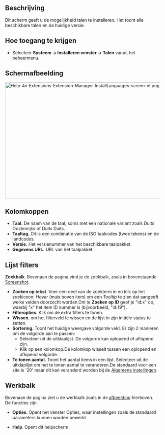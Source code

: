<!-- Filename: Help4.x:Extensions:_Languages / Display title: Extensies: Talen -->

## Beschrijving

Dit scherm geeft u de mogelijkheid talen te installeren. Het toont alle
beschikbare talen en de huidige versie.

## Hoe toegang te krijgen

- Selecteer **Systeem **→** Installeren venster **→** Talen** vanuit het
  beheermenu.

## Schermafbeelding

<img
src="https://docs.joomla.org/images/thumb/9/96/Help-4x-Extensions-Extension-Manager-InstallLanguages-screen-nl.png/800px-Help-4x-Extensions-Extension-Manager-InstallLanguages-screen-nl.png"
decoding="async"
srcset="https://docs.joomla.org/images/9/96/Help-4x-Extensions-Extension-Manager-InstallLanguages-screen-nl.png 1.5x"
data-file-width="1142" data-file-height="538" width="800" height="377"
alt="Help-4x-Extensions-Extension-Manager-InstallLanguages-screen-nl.png" />

## Kolomkoppen

- **Taal.** De naam van de taal, soms met een nationale variant zoals
  Duits Oostenrijks of Duits Duits.
- **Taaltag.** Dit is een combinatie van de ISO taalcodes (twee tekens)
  en de landcodes.
- **Versie.** Het versienummer van het beschikbare taalpakket.
- **Gegevens URL.** URL van het taalpakket.

## Lijst filters

**Zoekbalk**. Bovenaan de pagina vind je de zoekbalk, zoals in
bovenstaande [Screenshot](#screenshot).

- **Zoeken op tekst**. Voer een deel van de zoekterm in en klik op het
  zoekicoon. *Hover* (muis boven item) om een *Tooltip* te zien dat
  aangeeft welke velden doorzocht worden.Om te **Zoeken op ID** geef je
  "id:x" op, waarbij "x" het item ID nummer is (bijvoorbeeld, "id:19").
- **Filteropties**. Klik om de extra filters te tonen.
- **Wissen.** om het filterveld te wissen en de lijst in zijn initiële
  status te zetten.
- **Sortering**. Toont het huidige weergave volgorde veld. Er zijn 2
  manieren om de volgorde aan te passen:
  - Selecteer uit de uitklaplijst. De volgorde kan oplopend of aflopend
    zijn.
  - Klik op een kolomkop.De kolomkop wisselt tussen een oplopend en
    aflopend volgorde.
- **Te tonen aantal.** Toont het aantal items in een lijst. Selecteer
  uit de uitklaplijst om het te tonen aantal te veranderen.De standaard
  voor een site is '20' maar dit kan veranderd worden bij de [Algemene
  instellingen](https://docs.joomla.org/Help4.x:Site_Global_Configuration/nl#defaultlistlimit "Help4.x:Site Global Configuration/nl").

## Werkbalk

Bovenaan de pagina ziet u de werkbalk zoals in de
[afbeelding](#Schermafbeelding) hierboven. De functies zijn.

- **Opties.** Opent het venster Opties, waar instellingen zoals de
  standaard parameters kunnen worden bewerkt.

<!-- -->

- **Help**. Opent dit helpscherm.
